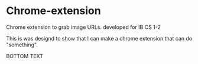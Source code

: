 # Chrome-extension
Chrome extension to grab image URLs. developed for IB CS 1-2

This is was designd to show that I can make a chrome extension that can do "something".

BOTTOM TEXT
